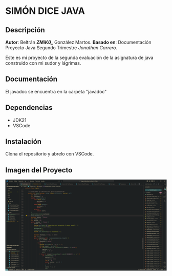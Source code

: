 # SIMÓN DICE JAVA

## Descripción
**Autor**: Beltrán ***ZMiK0_*** González Martos.
**Basado en**: Documentación Proyecto Java Segundo Trimestre _Jonathan Carrero_.

Este es mi proyecto de la segunda evaluación de la asignatura de java construido con mi sudor y lágrimas.

## Documentación
El javadoc se encuentra en la carpeta "javadoc"

## Dependencias
- JDK21
- VSCode

## Instalación
Clona el repositorio y abrelo con VSCode.

## Imagen del Proyecto
![Foto](./media/image.png)
